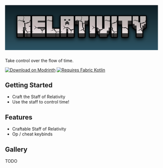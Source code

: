 # ![Relativity](./assets/icons/fitted-anim.png)

Take control over the flow of time.

[<img alt="Download on Modrinth" height="72" src="https://github.com/modrinth/art/raw/main/Branding/Badge/badge-dark.svg"/>](https://modrinth.com/mod/relativity)
[<img alt="Requires Fabric Kotlin" height="72" src="https://i.imgur.com/c1DH9VL.png"/>](https://modrinth.com/mod/fabric-language-kotlin)

## Getting Started

- Craft the Staff of Relativity
- Use the staff to control time!

## Features

- Craftable Staff of Relativity
- Op / cheat keybinds

## Gallery

TODO
